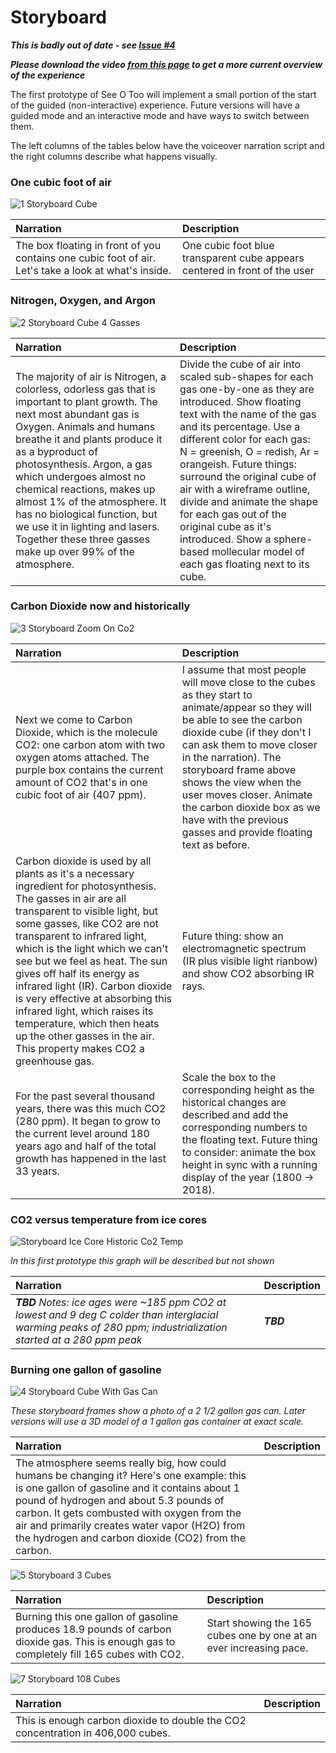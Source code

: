 
# Storyboard

***This is badly out of date - see [Issue #4](https://github.com/ezocher/seeotoo/issues/4)***

***Please download the video [from this page](https://github.com/ezocher/seeotoo/blob/master/Videos/SeeOToo-HoloLensCaptureV004.mp4) to get a more current overview of the experience***


The first prototype of See O Too will implement a small portion of the start of the guided (non-interactive) experience. Future versions will have a guided mode and an interactive mode and have ways to switch between them.

The left columns of the tables below have the voiceover narration script and the right columns describe what happens visually.

### One cubic foot of air
![1 Storyboard Cube](Images/1-storyboard_cube.jpg)

| Narration | Description |
|:---------|:--------------|
| The box floating in front of you contains one cubic foot of air. Let's take a look at what's inside. | One cubic foot blue transparent cube appears centered in front of the user |

### Nitrogen, Oxygen, and Argon
![2 Storyboard Cube 4 Gasses](Images/2-storyboard_cube_4_gasses.jpg)

| Narration | Description |
|:----------|:------------|
| The majority of air is Nitrogen, a colorless, odorless gas that is important to plant growth. The next most abundant gas is Oxygen. Animals and humans breathe it and plants produce it as a byproduct of photosynthesis. Argon, a gas which undergoes almost no chemical reactions, makes up almost 1% of the atmosphere. It has no biological function, but we use it in lighting and lasers. Together these three gasses make up over 99% of the atmosphere. | Divide the cube of air into scaled sub-shapes for each gas one-by-one as they are introduced. Show floating text with the name of the gas and its percentage. Use a different color for each gas: N = greenish, O = redish, Ar = orangeish. Future things: surround the original cube of air with a wireframe outline, divide and animate the shape for each gas out of the original cube as it's introduced. Show a sphere-based mollecular model of each gas floating next to its cube. |

### Carbon Dioxide now and historically
![3 Storyboard Zoom On Co2](Images/3-storyboard_zoom_on_co2.jpg)

| Narration | Description |
|:----------|:------------|
| Next we come to Carbon Dioxide, which is the molecule CO2: one carbon atom with two oxygen atoms attached. The purple box contains the current amount of CO2 that's in one cubic foot of air (407 ppm). | I assume that most people will move close to the cubes as they start to animate/appear so they will be able to see the carbon dioxide cube (if they don't I can ask them to move closer in the narration). The storyboard frame above shows the view when the user moves closer. Animate the carbon dioxide box as we have with the previous gasses and provide floating text as before. |
| Carbon dioxide is used by all plants as it's a necessary ingredient for photosynthesis. The gasses in air are all transparent to visible light, but some gasses, like CO2 are not transparent to infrared light, which is the light which we can't see but we feel as heat. The sun gives off half its energy as infrared light (IR). Carbon dioxide is very effective at absorbing this infrared light, which raises its temperature, which then heats up the other gasses in the air. This property makes CO2 a greenhouse gas. | Future thing: show an electromagnetic spectrum (IR plus visible light rianbow) and show CO2 absorbing IR rays. |
|For the past several thousand years, there was this much CO2 (280 ppm). It began to grow to the current level around 180 years ago and half of the total growth has happened in the last 33 years. |  Scale the box to the corresponding height as the historical changes are described and add the corresponding numbers to the floating text. Future thing to consider: animate the box height in sync with a running display of the year (1800 -> 2018). |

### CO2 versus temperature from ice cores
![Storyboard Ice Core Historic Co2 Temp](Images/3.5-storyboard_ice_core_historic_co2_temp.jpg)

*In this first prototype this graph will be described but not shown*

| Narration | Description |
|:----------|:------------|
|***TBD*** *Notes: ice ages were ~185 ppm CO2 at lowest and 9 deg C colder than interglacial warming peaks of 280 ppm; industrialization started at a 280 ppm peak* | ***TBD*** |

### Burning one gallon of gasoline

![4 Storyboard Cube With Gas Can](Images/4-storyboard_cube_with_gas_can.jpg)

*These storyboard frames show a photo of a 2 1/2 gallon gas can. Later versions will use a 3D model of a 1 gallon gas container at exact scale.*

| Narration | Description |
|:----------|:------------|
| The atmosphere seems really big, how could humans be changing it? Here's one example: this is one gallon of gasoline and it contains about 1 pound of hydrogen and about 5.3 pounds of carbon. It gets combusted with oxygen from the air and primarily creates water vapor (H2O) from the hydrogen and carbon dioxide (CO2) from the carbon. | |

![5 Storyboard 3 Cubes](Images/5-storyboard_3_cubes.jpg)

| Narration | Description |
|:----------|:------------|
| Burning this one gallon of gasoline produces 18.9 pounds of carbon dioxide gas. This is enough gas to completely fill 165 cubes with CO2. | Start showing the 165 cubes one by one at an ever increasing pace. |


![7 Storyboard 108 Cubes](Images/7-storyboard_108_cubes.jpg)

| Narration | Description |
|:----------|:------------|
| This is enough carbon dioxide to double the CO2 concentration in 406,000 cubes. |  |